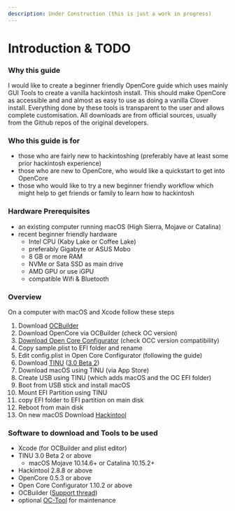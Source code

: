 ```yaml
---
description: Under Construction (this is just a work in progress)
---
```


# Introduction & TODO

### Why this guide

I would like to create a beginner friendly OpenCore guide which uses mainly GUI Tools to create a vanilla hackintosh install. This should make OpenCore as accessible and and almost as easy to use as doing a vanilla Clover install. Everything done by these tools is transparent to the user and allows complete customisation. All downloads are from official sources, usually from the Github repos of the original developers.

### Who this guide is for

* those who are fairly new to hackintoshing \(preferably have at least some prior hackintosh experience\)
* those who are new to OpenCore, who would like a quickstart to get into OpenCore
* those who would like to try a new beginner friendly workflow which might help to get friends or family to learn how to hackintosh

### Hardware Prerequisites

* an existing computer running macOS \(High Sierra, Mojave or Catalina\)
* recent beginner friendly hardware
  * Intel CPU \(Kaby Lake or Coffee Lake\)
  * preferably Gigabyte or ASUS Mobo
  * 8 GB or more RAM 
  * NVMe or Sata SSD as main drive
  * AMD GPU or use iGPU
  * compatible Wifi & Bluetooth

### Overview

On a computer with macOS and Xcode follow these steps

1. Download [OCBuilder](https://github.com/Pavo-IM/ocbuilder/releases)
2. Download OpenCore via OCBuilder \(check OC version\)
3. [Download Open Core Configurator](https://mackie100projects.altervista.org/download-opencore-configurator/) \(check OCC version compatibility\)
4. Copy sample.plist to EFI folder and rename
5. Edit config.plist in Open Core Configurator \(following the guide\)
6. Download [TINU](https://github.com/Pavo-IM/ocbuilder/releases) \([3.0 Beta 2](https://mega.nz/#!D0IgVa6R!Bdl5yY5p6GBilWxqTly7RbEACSIKobrF9m-SvmIBL8M)\)
7. Download macOS using TINU \(via App Store\)
8. Create USB using TINU \(which adds macOS and the OC EFI folder\)
9. Boot from USB stick and install macOS 
10. Mount EFI Partition using TINU
11. copy EFI folder to EFI partition on main disk
12. Reboot from main disk
13. On new macOS Download [Hackintool](http://headsoft.com.au/download/mac/Hackintool.zip)

### Software to download and Tools to be used

* Xcode \(for OCBuilder and plist editor\)
* TINU 3.0 Beta 2 or above
  * macOS Mojave 10.14.6+ or Catalina 10.15.2+
* Hackintool 2.8.8 or above
* OpenCore 0.5.3 or above
* Open Core Configurator 1.10.2 or above
* OCBuilder \([Support thread](https://www.insanelymac.com/forum/topic/339346-opencore-build-app/)\)
* optional [OC-Tool](https://github.com/rusty-bits/OC-tool) for maintenance

